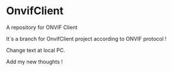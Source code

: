 # OnvifClient
A repository for ONVIF Client

It`s a branch for OnvifClient project according to ONVIF protocol ! 

Change text at local PC.

Add my new thoughts !
